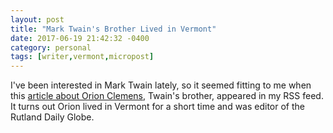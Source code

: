 ```yaml
---
layout: post
title: "Mark Twain's Brother Lived in Vermont"
date: 2017-06-19 21:42:32 -0400
category: personal
tags: [writer,vermont,micropost]
---
```

I've been interested in Mark Twain lately, so it seemed fitting to me when this [article about Orion Clemens][1], Twain's brother, appeared in my RSS feed. It turns out Orion lived in Vermont for a short time and was editor of the Rutland Daily Globe.

[1]: https://vtdigger.org/2017/06/18/twains-ill-fated-brother-not-prosper-vermont/
